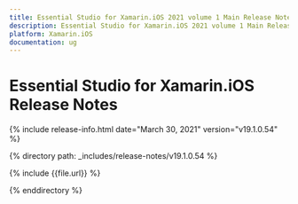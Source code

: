 ```yaml
---
title: Essential Studio for Xamarin.iOS 2021 volume 1 Main Release Notes  
description: Essential Studio for Xamarin.iOS 2021 volume 1 Main Release Notes  
platform: Xamarin.iOS
documentation: ug
---
```


# Essential Studio for Xamarin.iOS  Release Notes  

{% include release-info.html date="March 30, 2021"  version="v19.1.0.54" %} 


{% directory path: _includes/release-notes/v19.1.0.54 %}

{% include {{file.url}} %}

{% enddirectory %}
